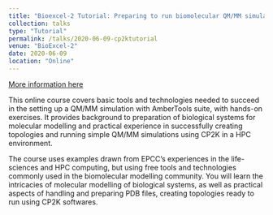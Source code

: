 ```yaml
---
title: "Bioexcel-2 Tutorial: Preparing to run biomolecular QM/MM simulations with CP2K using AmberTools Online"
collection: talks
type: "Tutorial"
permalink: /talks/2020-06-09-cp2ktutorial
venue: "BioExcel-2"
date: 2020-06-09
location: "Online"
---
```


[More information here](https://bioexcel.eu/events/preparing-to-run-biomolecular-qm-mm-simulations-with-cp2k-using-ambertools-online/)

This online course covers basic tools and technologies needed to succeed in the setting up a QM/MM simulation with AmberTools suite, with hands-on exercises. It provides background to preparation of biological systems for molecular modelling and practical experience in successfully creating topologies and running simple QM/MM simulations using CP2K in a HPC environment.

The course uses examples drawn from EPCC’s experiences in the life-sciences and HPC computing, but using free tools and technologies commonly used in the biomolecular modelling community. You will learn the intricacies of molecular modelling of biological systems, as well as practical aspects of handling and preparing PDB files, creating topologies ready to run using CP2K softwares.

